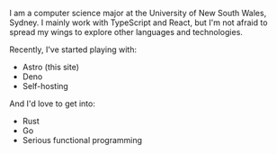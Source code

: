 I am a computer science major at the University of New South Wales, Sydney. I mainly work with TypeScript and React, but I'm not afraid to spread my wings to explore other languages and technologies.

Recently, I've started playing with:

- Astro (this site)
- Deno
- Self-hosting

And I'd love to get into:

- Rust
- Go
- Serious functional programming
